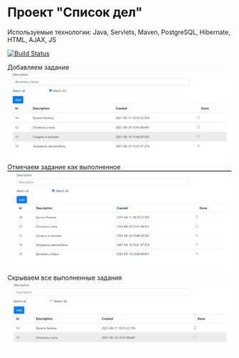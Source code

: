 # Проект "Список дел"
Используемые технологии: Java, Servlets, Maven, PostgreSQL, Hibernate, HTML, AJAX, JS

[![Build Status](https://app.travis-ci.com/plifis/job4j_todo.svg?branch=master)](https://app.travis-ci.com/plifis/job4j_todo)

Добавляем задание
![Screenshot](images/1.PNG)
Отмечаем задание как выполненное
![Screenshot](images/2.PNG)
Скрываем все выполненные задания
![Screenshot](images/4.PNG)
